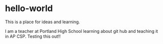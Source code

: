 # hello-world
This is a place for ideas and learning.

I am a teacher at Portland High School learning about git hub and teaching it in AP CSP.  Testing this out!!
